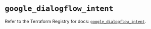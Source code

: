 # `google_dialogflow_intent`

Refer to the Terraform Registry for docs: [`google_dialogflow_intent`](https://registry.terraform.io/providers/hashicorp/google-beta/5.39.0/docs/resources/google_dialogflow_intent).
